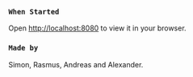 ### `When Started`

Open [http://localhost:8080](http://localhost:8080) to view it in your browser.


### `Made by`
Simon, Rasmus, Andreas and Alexander.
